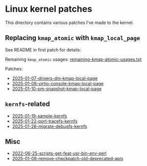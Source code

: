 # Linux kernel patches

This directory contains various patches I've made to the kernel.

## Replacing `kmap_atomic` with `kmap_local_page`

See README in first patch for details:

Remaining `kmap_atomic` usages: [remaining-kmap-atomic-usages.txt](./2025-01-07-drivers-dm-kmap-local-page/remaining-kmap-atomic-usages.txt)

Patches:

- [2025-01-07-drivers-dm-kmap-local-page](./2025-01-07-drivers-dm-kmap-local-page)
- [2025-01-08-virtio-console-kmap-local-page](./2025-01-08-virtio-console-kmap-local-page)
- [2025-01-10-pm-snapshot-kmap-local-page](./2025-01-10-pm-snapshot-kmap-local-page)

## `kernfs`-related

- [2025-01-19-sample-kernfs](./2025-01-19-sample-kernfs)
- [2025-01-22-port-tracefs-kernfs](./2025-01-22-port-tracefs-kernfs)
- [2025-01-28-migrate-debugfs-kernfs](./2025-01-28-migrate-debugfs-kernfs)

## Misc

- [2022-06-25-scripts-get-feat-usr-bin-env-perl](./2022-06-25-scripts-get-feat-usr-bin-env-perl)
- [2025-01-08-remove-checkpatch-old-deprecated-apis](./2025-01-08-remove-checkpatch-old-deprecated-apis)
